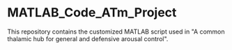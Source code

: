 # MATLAB_Code_ATm_Project
This repository contains the customized MATLAB script used in "A common thalamic hub for general and defensive arousal control".
